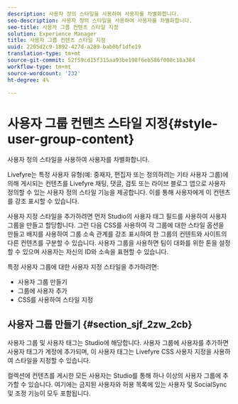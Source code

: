 ```yaml
---
description: 사용자 정의 스타일을 사용하여 사용자를 차별화합니다.
seo-description: 사용자 정의 스타일을 사용하여 사용자를 차별화합니다.
seo-title: 사용자 그룹 컨텐츠 스타일 지정
solution: Experience Manager
title: 사용자 그룹 컨텐츠 스타일 지정
uuid: 2205d2c9-1892-427d-a289-bab0bf1dfe19
translation-type: tm+mt
source-git-commit: 52f59cd15f315aa93be198f6eb586f008c18a384
workflow-type: tm+mt
source-wordcount: '232'
ht-degree: 4%

---
```



# 사용자 그룹 컨텐츠 스타일 지정{#style-user-group-content}

사용자 정의 스타일을 사용하여 사용자를 차별화합니다.

Livefyre는 특정 사용자 유형(예: 중재자, 편집자 또는 정의하려는 기타 사용자 그룹)에 의해 게시되는 컨텐츠를 Livefyre 채팅, 댓글, 검토 또는 라이브 블로그 앱으로 사용자 정의할 수 있는 사용자 정의 스타일 기능을 제공합니다. 이를 통해 사용자에게 이 컨텐츠를 강조 표시할 수 있습니다.

사용자 지정 스타일을 추가하려면 먼저 Studio의 사용자 태그 필드를 사용하여 사용자 그룹을 만들고 할당합니다. 그런 다음 CSS를 사용하여 각 그룹에 대한 스타일 옵션을 만들고 배지를 사용하여 그룹 소속 관계를 강조 표시하여 한 그룹의 컨텐트와 사이트의 다른 컨텐츠를 구분할 수 있습니다. 사용자 그룹을 사용하면 팀이 대화를 위한 톤을 설정할 수 있으며 사용자는 자신의 ID와 소속을 표현할 수 있습니다.

특정 사용자 그룹에 대한 사용자 지정 스타일을 추가하려면:

* 사용자 그룹 만들기
* 그룹에 사용자 추가
* CSS를 사용하여 스타일 지정

## 사용자 그룹 만들기 {#section_sjf_2zw_2cb}

사용자 그룹 및 사용자 태그는 Studio에 해당합니다. 사용자 그룹에 사용자를 추가하면 사용자 태그가 계정에 추가되며, 이 사용자 태그는 Livefyre CSS 사용자 지정을 사용하여 스타일을 지정할 수 있습니다.

컬렉션에 컨텐츠를 게시한 모든 사용자는 Studio를 통해 하나 이상의 사용자 그룹에 추가할 수 있습니다. 여기에는 금지된 사용자와 허용 목록에 있는 사용자 및 SocialSync 및 조정 기능이 모두 포함됩니다.
